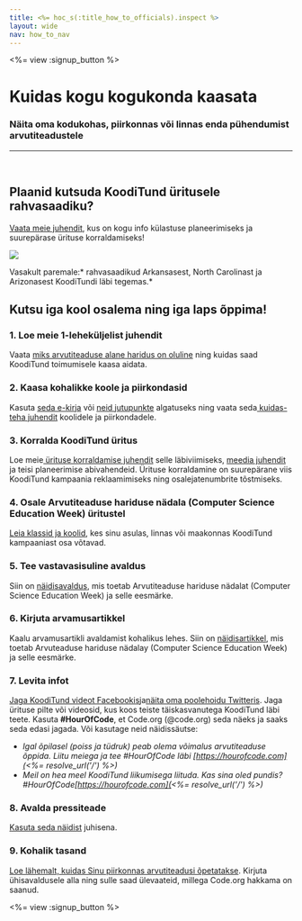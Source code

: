 ```yaml
---
title: <%= hoc_s(:title_how_to_officials).inspect %>
layout: wide
nav: how_to_nav
---
```

<%= view :signup_button %>

# Kuidas kogu kogukonda kaasata

### Näita oma kodukohas, piirkonnas või linnas enda pühendumist arvutiteadustele

---

</br>

## Plaanid kutsuda KoodiTund üritusele rahvasaadiku?

[Vaata meie juhendit](/files/elected-official.pdf), kus on kogu info külastuse planeerimiseks ja suurepärase ürituse korraldamiseks!

![](/images/fit-800/hoc_govs.png)

Vasakult paremale:* rahvasaadikud Arkansasest, North Carolinast ja Arizonasest KoodiTundi läbi tegemas.*

## Kutsu iga kool osalema ning iga laps õppima!

### 1. Loe meie 1-leheküljelist juhendit

Vaata [miks arvutiteaduse alane haridus on oluline](/files/hoc-one-pager.pdf) ning kuidas saad KoodiTund toimumisele kaasa aidata.

### 2. Kaasa kohalikke koole ja piirkondasid

Kasuta [seda e-kirja](<%= resolve_url('/promote/resources#sample-emails') %>) või [ neid jutupunkte](<%= resolve_url('/promote/stats') %>) algatuseks ning vaata seda[ kuidas-teha juhendit](<%= resolve_url('/how-to') %>) koolidele ja piirkondadele.

### 3. Korralda KoodiTund üritus

Loe meie[ ürituse korraldamise juhendit](<%= resolve_url('/how-to/events') %>) selle läbiviimiseks, [meedia juhendit](<%= resolve_url('/promote/press-kit') %>) ja teisi planeerimise abivahendeid. Ürituse korraldamine on suurepärane viis KoodiTund kampaania reklaamimiseks ning osalejatenumbrite tõstmiseks.

### 4. Osale Arvutiteaduse hariduse nädala (Computer Science Education Week) üritustel

[Leia klassid ja koolid](<%= resolve_url('/events') %>), kes sinu asulas, linnas või maakonnas KoodiTund kampaaniast osa võtavad.

### 5. Tee vastavasisuline avaldus

Siin on [ näidisavaldus](<%= resolve_url('resources/proclamation') %>), mis toetab Arvutiteaduse hariduse nädalat (Computer Science Education Week) ja selle eesmärke.

### 6. Kirjuta arvamusartikkel

Kaalu arvamusartikli avaldamist kohalikus lehes. Siin on [näidisartikkel](<%= resolve_url('/promote/op-ed') %>), mis toetab Arvuteaduse hariduse nädalay (Computer Science Education Week) ja selle eesmärke.

### 7. Levita infot

[Jaga KoodiTund videot Facebookis](https://www.facebook.com/sharer/sharer.php?u=http%3A%2F%2Fhourofcode.com%2Fus)ja[näita oma poolehoidu Twitteris](https://twitter.com/intent/tweet?url=http%3A%2F%2Fhourofcode.com&text=I%27m%20participating%20in%20this%20year%27s%20%23HourOfCode%2C%20are%20you%3F%20%40codeorg&original_referer=https%3A%2F%2Fwww.google.com%2Furl%3Fq%3Dhttps%253A%252F%252Ftwitter.com%252Fshare%253Fhashtags%253D%2526amp%253Brelated%253Dcodeorg%2526amp%253Btext%253DI%252527m%252Bparticipating%252Bin%252Bthis%252Byear%252527s%252B%252523HourOfCode%25252C%252Bare%252Byou%25253F%252B%252540codeorg%2526amp%253Burl%253Dhttp%25253A%25252F%25252Fhourofcode.com%26sa%3DD%26sntz%3D1%26usg%3DAFQjCNE1GLTUbKZfMlEh9Aj5w0iswz6PYQ&related=codeorg&hashtags=). Jaga ürituse pilte või videosid, kus koos teiste täiskasvanutega KoodiTund läbi teete. Kasuta **#HourOfCode**, et Code.org (@code.org) seda näeks ja saaks seda edasi jagada. Või kasutage neid näidissäutse:

- *Igal õpilasel (poiss ja tüdruk) peab olema võimalus arvutiteaduse õppida. Liitu meiega ja tee #HourOfCode läbi [https://hourofcode.com](<%= resolve_url('/') %>)*
- *Meil on hea meel KoodiTund liikumisega liituda. Kas sina oled pundis? #HourOfCode[https://hourofcode.com](<%= resolve_url('/') %>)*

### 8. Avalda pressiteade

[Kasuta seda näidist](<%= resolve_url('/promote/official-press-release') %>) juhisena.

### 9. Kohalik tasand

[Loe lähemalt, kuidas Sinu piirkonnas arvutiteadusi õpetatakse](<%= codeorg_url('/advocacy') %>). Kirjuta ühisavaldusele alla ning sulle saad ülevaateid, millega Code.org hakkama on saanud.

<%= view :signup_button %>